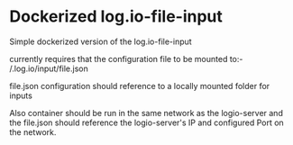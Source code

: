 # Dockerized log.io-file-input

Simple dockerized version of the log.io-file-input

currently requires that the configuration file to be mounted to:-
/.log.io/input/file.json

file.json configuration should reference to a locally mounted folder for inputs

Also container should be run in the same network as the logio-server and the file.json
should reference the logio-server's IP and configured Port on the network.
